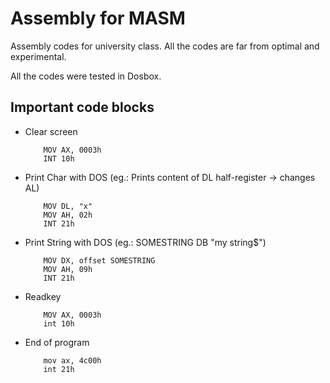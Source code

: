 # Assembly for MASM
Assembly codes for university class. All the codes are far from optimal and experimental. 

All the codes were tested in Dosbox.

## Important code blocks

* Clear screen
    ``` assembly
        MOV AX, 0003h
        INT 10h
    ```

* Print Char with DOS (eg.: Prints content of DL half-register -> changes AL)
    ``` assembly
        MOV DL, "x" 
        MOV AH, 02h
        INT 21h
    ```

* Print String with DOS (eg.: SOMESTRING DB "my string$")
    ``` assembly
        MOV DX, offset SOMESTRING
        MOV AH, 09h
        INT 21h
    ```

* Readkey
    ``` assembly
        MOV AX, 0003h
        int 10h
    ```

* End of program
    ``` assembly
        mov	ax, 4c00h
	    int	21h
    ```